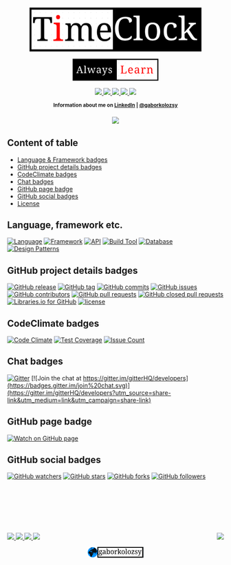 <p align="center">
	<a href="https://github.com/gaborkolozsy/test/">
		<img src="https://github.com/gaborkolozsy/test/blob/develop/timeclock-red.png"
			width="400">
	</a>
</p>

<p align="center">
	<a href="https://github.com/gaborkolozsy/test/">
		<img src="https://github.com/gaborkolozsy/test/blob/develop/AlwaysLearn-red.png"
			width="200">
	</a>
</p>

<p align="center">
	<a href="https://travis-ci.org/gaborkolozsy/TimeClock-Spring">
		<img src="https://travis-ci.org/gaborkolozsy/TimeClock-Spring.svg">
	</a>
	<a href="https://www.codacy.com/app/gaborkolozsy/TimeClock-Spring?utm_source=github.com&utm_medium=referral&utm_content=gaborkolozsy/TimeClock-Spring&utm_campaign=badger">
		<img src="https://api.codacy.com/project/badge/Grade/a67ecdc7f6204e69b24b541e08df2bcd">
	</a>
	<a href="https://www.codacy.com/app/gaborkolozsy/TimeClock-Spring">
		<img src="https://img.shields.io/codacy/grade/a67ecdc7f6204e69b24b541e08df2bcd.svg">
	</a>
	<a href="https://codeclimate.com/github/gaborkolozsy/TimeClock-Spring">
		<img src="https://codeclimate.com/github/gaborkolozsy/TimeClock-Spring/badges/gpa.svg">
	</a>
	<a href="https://codeclimate.com/github/gaborkolozsy/TimeClock-Spring">
		<img src="https://codeclimate.com/github/gaborkolozsy/TimeClock-Spring/badges/issue_count.svg">
	</a>
</p>

<p align="center">
	<sup><strong>Information about me on <a href="https://www.linkedin.com/in/g%C3%A1bor-kolozsy-950484115/">LinkedIn</a> | <a href="https://github.com/gaborkolozsy/">@gaborkolozsy</a></strong></sup>
</p>

<p align="center">
	<a href="https://www.linkedin.com/in/g%C3%A1bor-kolozsy-950484115">
		<img src="https://img.shields.io/badge/LinkedIn-@gaborkolozsy-red.svg?style=social">
	</a>
</p>

## Content of table

* [Language & Framework badges](#language-framework-etc)
* [GitHub project details badges](#github-project-details-badges)
* [CodeClimate badges](#codeclimate-badges)
* [Chat badges](#chat-badges)
* [GitHub page badge](#github-page-badge)
* [GitHub social badges](#github-social-badges)
* [License](LICENSE)

## Language, framework etc.

[![Language](https://img.shields.io/badge/Language-Java-red.svg?colorB=b07219)]()
[![Framework](https://img.shields.io/badge/Framework-Spring-green.svg?colorB=6db33f)]()
[![API](https://img.shields.io/badge/API-JPA&nbsp;|&nbsp;Hibernate-red.svg)]()
[![Build Tool](https://img.shields.io/badge/Build-Maven-blue.svg)]()
[![Database](https://img.shields.io/badge/DB-H2-yellow.svg)]()
[![Design Patterns](https://img.shields.io/badge/Design&nbsp;Pattern-DAO&nbsp;|&nbsp;Builder-orange.svg)]()

## GitHub project details badges

[![GitHub release](https://img.shields.io/github/release/gaborkolozsy/test.svg)](https://github.com/gaborkolozsy/test/releases)
[![GitHub tag](https://img.shields.io/github/tag/gaborkolozsy/test.svg)](https://github.com/gaborkolozsy/test/tags)
[![GitHub commits](https://img.shields.io/github/commits-since/gaborkolozsy/test/v0.1.0-M2.svg)](https://github.com/gaborkolozsy/test/commits)
[![GitHub issues](https://img.shields.io/github/issues/gaborkolozsy/test.svg)](https://github.com/gaborkolozsy/test/issues)
[![GitHub contributors](https://img.shields.io/github/contributors/gaborkolozsy/test.svg)](https://github.com/gaborkolozsy/test/graphs/contributors)
[![GitHub pull requests](https://img.shields.io/github/issues-pr/gaborkolozsy/test.svg)](https://github.com/gaborkolozsy/test/pulls?q=is%3Apr+is%3Aopen)
[![GitHub closed pull requests](https://img.shields.io/github/issues-pr-closed/gaborkolozsy/test.svg)](https://github.com/gaborkolozsy/test/pulls?q=is%3Apr+is%3Aclosed)
[![Libraries.io for GitHub](https://img.shields.io/librariesio/github/gaborkolozsy/test.svg)](https://github.com/gaborkolozsy/test)
[![license](https://img.shields.io/github/license/gaborkolozsy/test.svg)](https://github.com/gaborkolozsy/test/blob/develop/LICENSE)

## CodeClimate badges

[![Code Climate](https://codeclimate.com/github/gaborkolozsy/TimeClock-Spring/badges/gpa.svg)](https://codeclimate.com/gaborkolozsy/TimeClock-Spring)
[![Test Coverage](https://codeclimate.com/github/gaborkolozsy/TimeClock-Spring/badges/coverage.svg)](https://codeclimate.com/github/gaborkolozsy/TimeClock-Spring/coverage)
[![Issue Count](https://codeclimate.com/github/gaborkolozsy/TimeClock-Spring/badges/issue_count.svg)](https://codeclimate.com/github/gaborkolozsy/TimeClock-Spring)

## Chat badges

[![Gitter](https://img.shields.io/gitter/room/nwjs/nw.js.svg)](https://gitter.im/gitterHQ/developers?utm_source=share-link&utm_medium=link&utm_campaign=share-link)
[![Join the chat at https://gitter.im/gitterHQ/developers](https://badges.gitter.im/join%20chat.svg)](https://gitter.im/gitterHQ/developers?utm_source=share-link&utm_medium=link&utm_campaign=share-link)

## GitHub page badge

[![Watch on GitHub page](https://img.shields.io/badge/Watch%20on-GitHub%20page-orange.svg)](https://gaborkolozsy.github.io/TimeClock-Spring/)

## GitHub social badges

[![GitHub watchers](https://img.shields.io/github/watchers/gaborkolozsy/test.svg?style=social&label=Watch)](https://github.com/gaborkolozsy/test/watchers)
[![GitHub stars](https://img.shields.io/github/stars/gaborkolozsy/test.svg?style=social&label=Star)](https://github.com/gaborkolozsy/test/stargazers)
[![GitHub forks](https://img.shields.io/github/forks/gaborkolozsy/test.svg?style=social&label=Fork)](https://github.com/gaborkolozsy/test/network)
[![GitHub followers](https://img.shields.io/github/followers/gaborkolozsy.svg?style=social&label=Follow)](https://github.com/gaborkolozsy/followers)

# &nbsp;
<br>
<p>
  	<a href="https://github.com/gaborkolozsy/test/watchers">
      	<img src="https://img.shields.io/github/watchers/gaborkolozsy/test.svg?style=social&label=Watch">
  	</a>
	<a href="https://github.com/gaborkolozsy/test/stargazers">
	  	<img src="https://img.shields.io/github/stars/gaborkolozsy/test.svg?style=social&label=Star">
	</a>
	<a href="https://github.com/gaborkolozsy/test/network">
		<img src="https://img.shields.io/github/forks/gaborkolozsy/test.svg?style=social&label=Fork">
	</a>
	<a href="https://github.com/gaborkolozsy/followers">
		<img src="https://img.shields.io/github/followers/gaborkolozsy.svg?style=social&label=Follow">
	</a>
	<a href="https://github.com/gaborkolozsy/test/blob/develop/LICENSE">
	  	<img align="right" src="https://img.shields.io/github/license/gaborkolozsy/test.svg">
	</a>
	<p align="center">
		<a href="https://github.com/gaborkolozsy">
  			<img src="https://github.com/gaborkolozsy/test/blob/develop/gaborkolozsy-blue.png" width="130"> 
		</a>
	</p>
</p>
